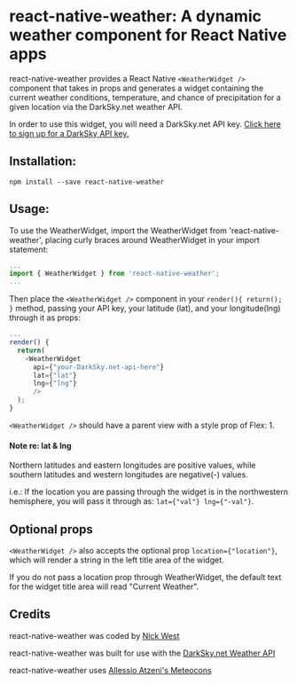 # react-native-weather: A dynamic weather component for React Native apps

react-native-weather provides a React Native `<WeatherWidget />` component that takes in props and generates a widget containing the current weather conditions, temperature, and chance of precipitation for a given location via the DarkSky.net weather API.

In order to use this widget, you will need a DarkSky.net API key.  [Click here to sign up for a DarkSky API key.](https://darksky.net/dev/ "DarkSky.net API Sign Up")

## Installation:

```
npm install --save react-native-weather
```

## Usage:

To use the WeatherWidget, import the WeatherWidget from 'react-native-weather', placing curly braces around WeatherWidget in your import statement:

```javascript
...
import { WeatherWidget } from 'react-native-weather';
...
```
Then place the `<WeatherWidget />` component in your `render(){ return(); }` method, passing your API key, your latitude (lat), and your longitude(lng) through it as props:

```javascript
...
render() {
  return(
    <WeatherWidget
      api={"your-DarkSky.net-api-here"}
      lat={"lat"}
      lng={"lng"}
      />
  );
}
```

`<WeatherWidget />` should have a parent view with a style prop of Flex: 1.

#### Note re: lat & lng
Northern latitudes and eastern longitudes are positive values, while southern latitudes and western longitudes are negative(-) values.

i.e.: If the location you are passing through the widget is in the northwestern hemisphere, you will pass it through as: `lat={"val"} lng={"-val"}`.

## Optional props

`<WeatherWidget />` also accepts the optional prop `location={"location"}`, which will render a string in the left title area of the widget.

If you do not pass a location prop through WeatherWidget, the default text for the widget title area will read "Current Weather".

## Credits

react-native-weather was coded by [Nick West](https://www.nickwest.io "NickWest.io")

react-native-weather was built for use with the [DarkSky.net Weather API](https://www.darksky.net)

react-native-weather uses [Allessio Atzeni's Meteocons](http://www.alessioatzeni.com/meteocons/ "Meteocons by Allessio Atzeni")
